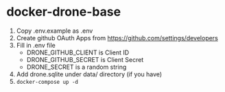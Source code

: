 # docker-drone-base

1. Copy .env.example as .env
2. Create github OAuth Apps from https://github.com/settings/developers
3. Fill in .env file
    - DRONE\_GITHUB\_CLIENT is Client ID
    - DRONE\_GITHUB\_SECRET is Client Secret
    - DRONE\_SECRET is a random string
4. Add drone.sqlite under data/ directory (if you have)
5. `docker-compose up -d`
